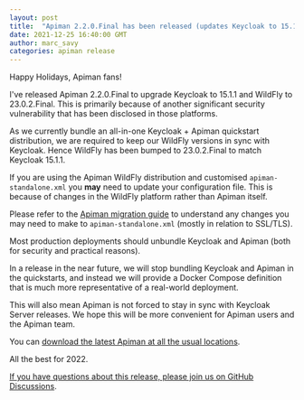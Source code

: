 ```yaml
---
layout: post
title:  "Apiman 2.2.0.Final has been released (updates Keycloak to 15.1.1 & WildFly to 23.0.2.Final)"
date: 2021-12-25 16:40:00 GMT
author: marc_savy
categories: apiman release
---
```


Happy Holidays, Apiman fans!

I've released Apiman 2.2.0.Final to upgrade Keycloak to 15.1.1 and WildFly to 23.0.2.Final. This is primarily because of another significant security vulnerability that has been disclosed in those platforms.

As we currently bundle an all-in-one Keycloak + Apiman quickstart distribution, we are required to keep our WildFly versions in sync with Keycloak. Hence WildFly has been bumped to 23.0.2.Final to match Keycloak 15.1.1.

If you are using the Apiman WildFly distribution and customised `apiman-standalone.xml` you __may__ need to update your configuration file. This is because of changes in the WildFly platform rather than Apiman itself.

Please refer to the [Apiman migration guide](https://github.com/apiman/apiman/blob/master/docs/modules/migration/pages/migrations.adoc) to understand any changes you may need to make to `apiman-standalone.xml` (mostly in relation to SSL/TLS).

<!--more-->

Most production deployments should unbundle Keycloak and Apiman (both for security and practical reasons).

In a release in the near future, we will stop bundling Keycloak and Apiman in the quickstarts, and instead we will provide a Docker Compose definition that is much more representative of a real-world deployment.

This will also mean Apiman is not forced to stay in sync with Keycloak Server releases. We hope this will be more convenient for Apiman users and the Apiman team.

You can [download the latest Apiman at all the usual locations](https://www.apiman.io/latest/download.html).

All the best for 2022.

[If you have questions about this release, please join us on GitHub Discussions](https://github.com/apiman/apiman/discussions/1734).
